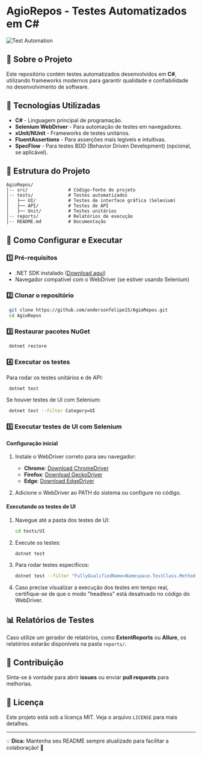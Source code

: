 # AgioRepos - Testes Automatizados em C#

![Test Automation](https://img.shields.io/badge/Test%20Automation-C%23-blue)

## 📌 Sobre o Projeto
Este repositório contém testes automatizados desenvolvidos em **C#**, utilizando frameworks modernos para garantir qualidade e confiabilidade no desenvolvimento de software.

## 🚀 Tecnologias Utilizadas

- **C#** - Linguagem principal de programação.
- **Selenium WebDriver** - Para automação de testes em navegadores.
- **xUnit/NUnit** - Frameworks de testes unitários.
- **FluentAssertions** - Para asserções mais legíveis e intuitivas.
- **SpecFlow** - Para testes BDD (Behavior Driven Development) (opcional, se aplicável).

## 📂 Estrutura do Projeto

```
AgioRepos/
│-- src/               # Código-fonte do projeto
│-- tests/             # Testes automatizados
│   ├── UI/            # Testes de interface gráfica (Selenium)
│   ├── API/           # Testes de API
│   ├── Unit/          # Testes unitários
│-- reports/           # Relatórios de execução
│-- README.md          # Documentação
```

## 🔧 Como Configurar e Executar

### 1️⃣ Pré-requisitos
- .NET SDK instalado ([Download aqui](https://dotnet.microsoft.com/download))
- Navegador compatível com o WebDriver (se estiver usando Selenium)

### 2️⃣ Clonar o repositório
```sh
 git clone https://github.com/andersonfelipe15/AgioRepos.git
 cd AgioRepos
```

### 3️⃣ Restaurar pacotes NuGet
```sh
 dotnet restore
```

### 4️⃣ Executar os testes
Para rodar os testes unitários e de API:
```sh
 dotnet test
```

Se houver testes de UI com Selenium:
```sh
 dotnet test --filter Category=UI
```

### 5️⃣ Executar testes de UI com Selenium
#### Configuração inicial
1. Instale o WebDriver correto para seu navegador:
   - **Chrome**: [Download ChromeDriver](https://sites.google.com/chromium.org/driver/)
   - **Firefox**: [Download GeckoDriver](https://github.com/mozilla/geckodriver/releases)
   - **Edge**: [Download EdgeDriver](https://developer.microsoft.com/en-us/microsoft-edge/tools/webdriver/)

2. Adicione o WebDriver ao PATH do sistema ou configure no código.

#### Executando os testes de UI
1. Navegue até a pasta dos testes de UI:
   ```sh
   cd tests/UI
   ```
2. Execute os testes:
   ```sh
   dotnet test
   ```
3. Para rodar testes específicos:
   ```sh
   dotnet test --filter "FullyQualifiedName=Namespace.TestClass.Method"
   ```
4. Caso precise visualizar a execução dos testes em tempo real, certifique-se de que o modo "headless" está desativado no código do WebDriver.


## 📊 Relatórios de Testes
Caso utilize um gerador de relatórios, como **ExtentReports** ou **Allure**, os relatórios estarão disponíveis na pasta `reports/`.

## 🤝 Contribuição
Sinta-se à vontade para abrir **issues** ou enviar **pull requests** para melhorias.

## 📜 Licença
Este projeto está sob a licença MIT. Veja o arquivo `LICENSE` para mais detalhes.

---

💡 **Dica:** Mantenha seu README sempre atualizado para facilitar a colaboração! 🚀
